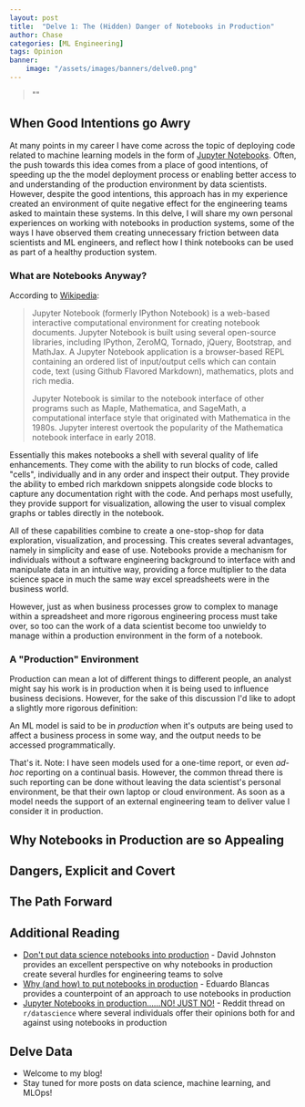 ```yaml
---
layout: post
title:  "Delve 1: The (Hidden) Danger of Notebooks in Production"
author: Chase
categories: [ML Engineering]
tags: Opinion
banner: 
    image: "/assets/images/banners/delve0.png"
---
```


> ""

## When Good Intentions go Awry 

At many points in my career I have come across the topic of deploying code related to machine learning models in the form of [Jupyter Notebooks](https://jupyter.org/). Often, the push towards this idea comes from a place of good intentions, of speeding up the the model deployment process or enabling better access to and understanding of the production environment by data scientists. However, despite the good intentions, this approach has in my experience created an environment of quite negative effect for the engineering teams asked to maintain these systems. In this delve, I will share my own personal experiences on working with notebooks in production systems, some of the ways I have observed them creating unnecessary friction between data scientists and ML engineers, and reflect how I think notebooks can be used as part of a healthy production system.

### What are Notebooks Anyway?

According to [Wikipedia](https://en.wikipedia.org/wiki/Project_Jupyter):
> Jupyter Notebook (formerly IPython Notebook) is a web-based interactive computational environment for creating notebook documents. Jupyter Notebook is built using several open-source libraries, including IPython, ZeroMQ, Tornado, jQuery, Bootstrap, and MathJax. A Jupyter Notebook application is a browser-based REPL containing an ordered list of input/output cells which can contain code, text (using Github Flavored Markdown), mathematics, plots and rich media.
>
> Jupyter Notebook is similar to the notebook interface of other programs such as Maple, Mathematica, and SageMath, a computational interface style that originated with Mathematica in the 1980s. Jupyter interest overtook the popularity of the Mathematica notebook interface in early 2018.

Essentially this makes notebooks a shell with several quality of life enhancements. They come with the ability to run blocks of code, called "cells", individually and in any order and inspect their output. They provide the ability to embed rich markdown snippets alongside code blocks to capture any documentation right with the code. And perhaps most usefully, they provide support for visualization, allowing the user to visual complex graphs or tables directly in the notebook.

All of these capabilities combine to create a one-stop-shop for data exploration, visualization, and processing. This creates several advantages, namely in simplicity and ease of use. Notebooks provide a mechanism for individuals without a software engineering background to interface with and manipulate data in an intuitive way, providing a force multiplier to the data science space in much the same way excel spreadsheets were in the business world.

However, just as when business processes grow to complex to manage within a spreadsheet and more rigorous engineering process must take over, so too can the work of a data scientist become too unwieldy to manage within a production environment in the form of a notebook.

### A "Production" Environment

Production can mean a lot of different things to different people, an analyst might say his work is in production when it is being used to influence business decisions. However, for the sake of this discussion I'd like to adopt a slightly more rigorous definition:

An ML model is said to be in *production* when it's outputs are being used to affect a business process in some way, and the output needs to be accessed programmatically. 

That's it. Note: I have seen models used for a one-time report, or even *ad-hoc* reporting on a continual basis. However, the common thread there is such reporting can be done without leaving the data scientist's personal environment, be that their own laptop or cloud environment. As soon as a model needs the support of an external engineering team to deliver value I consider it in production.

## Why Notebooks in Production are so Appealing

## Dangers, Explicit and Covert

## The Path Forward

## Additional Reading
* [Don't put data science notebooks into production](https://martinfowler.com/articles/productize-data-sci-notebooks.html) - David Johnston provides an excellent perspective on why notebooks in production create several hurdles for engineering teams to solve
* [Why (and how) to put notebooks in production](https://ploomber.io/blog/nbs-production/) - Eduardo Blancas provides a counterpoint of an approach to use notebooks in production
* [Jupyter Notebooks in production......NO! JUST NO!](https://www.reddit.com/r/datascience/comments/ezh50g/jupyter_notebooks_in_productionno_just_no/) - Reddit thread on `r/datascience` where several individuals offer their opinions both for and against using notebooks in production

## Delve Data
* Welcome to my blog!
* Stay tuned for more posts on data science, machine learning, and MLOps!
